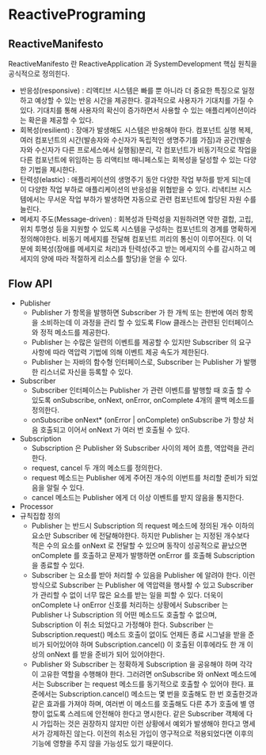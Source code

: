 # ReactivePrograming

## ReactiveManifesto
ReactiveManifesto 란 ReactiveApplication 과 SystemDevelopment 핵심 원칙을 공식적으로 정의힌다.
- 반응성(responsive) : 리액티브 시스템은 빠를 뿐 아니라 더 중요한 특징으로 일정하고 예상할 수 있는 반응 시간을 제공한다.
  결과적으로 사용자가 기대치를 가질 수 있다. 기대치를 통해 사용자의 확신이 증가하면서 사용할 수 있는 애플리케이션이라는 확은을 제공할 수 있다.
- 회복성(resilient) : 장애가 발생해도 시스템은 반응해야 한다. 컴포넌트 실행 복제, 
    여러 컴포넌트의 시간(발송자와 수신자가 독립적인 생명주기를 가짐)과 공간(발송자와 수신자가 다른 프로세스에서 실행됨)분리,
    각 컴포넌트가 비동기적으로 작업을 다른 컴포넌트에 위임하는 등 리액티브 매니페스토는 회복성을 달성할 수 있는 다양한 기법을 제시한다.
- 탄력성(elastic) : 애플리케이션의 생명주기 동안 다양한 작업 부하를 받게 되는데 이 다양한 작업 부하로 애플리케이션의 반응성을 위협받을 수 있다.
  리낵티브 시스템에서는 무서운 작업 부하가 발생하면 자동으로 관련 컴포넌트에 할당된 자원 수를 늘린다.
- 메세지 주도(Message-driven) : 회복성과 탄력성을 지원하려면 약한 결합, 고립, 위치 투명성 등을 지원할 수 있도록
  시스템을 구성하는 컴포넌트의 경계를 명확하게 정의해야한다. 비동기 메세지를 전달해 컴포넌트 끼리의 통신이 이루어진다.
  이 덕분에 회복성(장애를 메세지로 처리)과 탄력성(주고 받는 메세지의 수를 감시하고 메세지의 양에 따라 적절하게 리소스를 할당)을 얻을 수 있다.

## Flow API
- Publisher
  - Publisher 가 항목을 발행하면 Subscriber 가 한 개씩 또는 한번에 여러 항목을 소비하는데
    이 과정을 관리 할 수 있도록 Flow 클래스는 관련된 인터페이스와 정적 메소드를 제공한다.
  - Publisher 는 수많은 일련의 이벤트를 제공할 수 있지만 Subscriber 의 요구사항에 따라 역압력 기법에 의해
  이벤트 제공 속도가 제한된다.
  - Publisher 는 자바의 함수형 인터페이스로, Subscriber 는 Publisher 가 발행한 리스너로 자신을 등록할 수 있다.
- Subscriber
  - Subscriber 인터페이스는 Publisher 가 관련 이벤트를 발행할 때 호출 할 수 있도록 
    onSubscribe, onNext, onError, onComplete 4개의 콜백 메소드를 정의한다.
  - onSubscribe onNext* (onError | onComplete) onSubscribe 가 항상 처음 호출되고 이어서
    onNext 가 여러 번 호출될 수 있다.
- Subscription
  - Subscription 은 Publisher 와 Subscriber 사이의 제어 흐름, 역압력을 관리한다.
  - request, cancel 두 개의 메소드를 정의한다. 
  - request 메소드는 Publisher 에게 주어진 개수의 이번트를 처리할 준비가 되었음을 알릴 수 있다.
  - cancel 메소드는 Publisher 에게 더 이상 이벤트를 받지 않음을 통지한다.
- Processor
- 규칙집합 정의
  - Publisher 는 반드시 Subscription 의 request 메소드에 정의된 개수 이하의 요소만 Subscriber 에 전달해야한다.
    하지만 Publisher 는 지정된 개수보다 적은 수의 요소를 onNext 로 전달할 수 있으며 동작이 성공적으로 끝났으면 onComplete 를 호출하고
    문제가 발행하면 onError 를 호출해 Subscription 을 종료할 수 있다.
  - Subscriber 는 요소를 받아 처리할 수 있음을 Publisher 에 알려야 한다. 이런 방식으로 Subscriber 는 Publisher 에 역압력을 행사할 수 있고
    Subscriber 가 관리할 수 없이 너무 많은 요소를 받는 일을 피할 수 있다. 더욱이 onComplete 나 onError 신호를 처리하는 상황에서
    Subscriber 는 Publisher 나 Subscription 의 어떤 메소드도 호출할 수 없으며, Subscription 이 취소 되었다고 가정해야 한다.
    Subscriber 는 Subscription.request() 메소드 호출이 없이도 언제든 종료 시그널을 받을 준비가 되어있어야 하며
    Subscription.cancel() 이 호출된 이후에라도 한 개 이상의 onNext 를 받을 준비가 되어 있어야한다.
  - Publisher 와 Subscriber 는 정확하게 Subscription 을 공유해야 하며 각각이 고유한 역할을 수행해야 한다.
    그러려면 onSubscribe 와 onNext 메소드에서는 Subscriber 는 request 메소드를 동기적으로 호출할 수 있어야 한다. 
    표준에서는 Subscription.cancel() 메소드는 몇 번을 호출해도 한 번 호출한것과 같은 효과를 가져야 하며,
    여러번 이 메소드를 호출해도 다른 추가 호출에 별 영향이 없도록 스레드에 안전해야 한다고 명시한다.
    같은 Subscriber 객체에 다시 가입하는 것은 권장하지 않지만 이런 상황에서 예외가 발생해야 한다고 명세서가 강제하진 않는다.
    이전의 취소된 가입이 영구적으로 적용되었다면 이후의 기능에 영향을 주지 않을 가능성도 있기 때문이다.



